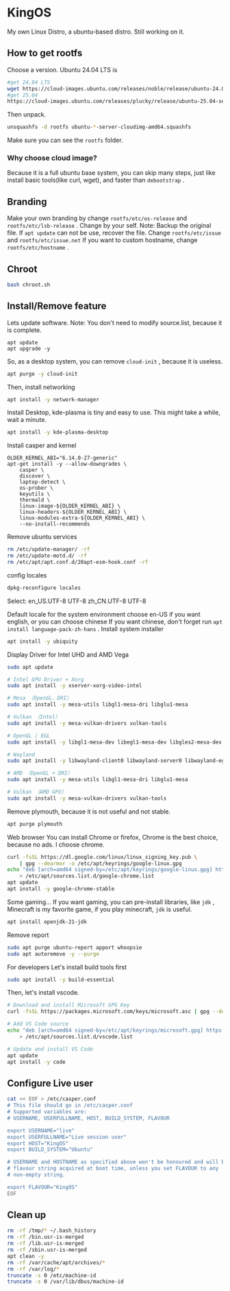 # KingOS
My own Linux Distro, a ubuntu-based distro. Still working on it.
## How to get rootfs
Choose a version. Ubuntu 24.04 LTS is 
```bash
#get 24.04 LTS
wget https://cloud-images.ubuntu.com/releases/noble/release/ubuntu-24.04-server-cloudimg-amd64.squashfs
#get 25.04
https://cloud-images.ubuntu.com/releases/plucky/release/ubuntu-25.04-server-cloudimg-amd64.squashfs
```
Then unpack.
```bash
unsquashfs -d rootfs ubuntu-*-server-cloudimg-amd64.squashfs
```
Make sure you can see the ``` rootfs ``` folder.
### Why choose cloud image?
Because it is a full ubuntu base system, you can skip many steps, just like install basic tools(like curl, wget), and faster than ``` debootstrap ``` .
## Branding
Make your own branding by change ``` rootfs/etc/os-release ``` and ``` rootfs/etc/lsb-release ``` .
Change by your self.
Note:
Backup the original file. If ``` apt update ``` can not be use, recover the file.
Change ```rootfs/etc/issue ``` and ``` rootfs/etc/issue.net ```
If you want to custom hostname, change ``` rootfs/etc/hostname ``` .
## Chroot
```bash
bash chroot.sh
```
## Install/Remove feature
Lets update software.
Note: You don't need to modify source.list, because it is complete.
```chroot
apt update
apt upgrade -y
```
So, as a desktop system, you can remove ``` cloud-init ``` , because it is useless.
```bash
apt purge -y cloud-init
```
Then, install networking
```bash
apt install -y network-manager
```
Install Desktop, kde-plasma is tiny and easy to use. This might take a while, wait a minute.
```bash
apt install -y kde-plasma-desktop
```
Install casper and kernel
```
OLDER_KERNEL_ABI="6.14.0-27-generic"
apt-get install -y --allow-downgrades \
    casper \
    discover \
    laptop-detect \
    os-prober \
    keyutils \
    thermald \
    linux-image-${OLDER_KERNEL_ABI} \
    linux-headers-${OLDER_KERNEL_ABI} \
    linux-modules-extra-${OLDER_KERNEL_ABI} \
    --no-install-recommends
```
Remove ubuntu services
```bash
rm /etc/update-manager/ -rf
rm /etc/update-motd.d/ -rf
rm /etc/apt/apt.conf.d/20apt-esm-hook.conf -rf
```
config locales
```bash
dpkg-reconfigure locales
```
Select:
en_US.UTF-8 UTF-8
zh_CN.UTF-8 UTF-8

Default locale for the system environment choose en-US if you want english, or you can choose chinese
If you want chinese, don't forget run ``` apt install language-pack-zh-hans ``` .
Install system installer
```bash
apt install -y ubiquity
```
Display Driver for Intel UHD and AMD Vega
```bash
sudo apt update

# Intel GPU Driver + Xorg
sudo apt install -y xserver-xorg-video-intel

# Mesa （OpenGL、DRI）
sudo apt install -y mesa-utils libgl1-mesa-dri libglu1-mesa

# Vulkan （Intel）
sudo apt install -y mesa-vulkan-drivers vulkan-tools

# OpenGL / EGL
sudo apt install -y libgl1-mesa-dev libegl1-mesa-dev libgles2-mesa-dev

# Wayland 
sudo apt install -y libwayland-client0 libwayland-server0 libwayland-egl1-mesa

# AMD （OpenGL + DRI）
sudo apt install -y mesa-utils libgl1-mesa-dri libglu1-mesa

# Vulkan （AMD GPU）
sudo apt install -y mesa-vulkan-drivers vulkan-tools
```
Remove plymouth, because it is not useful and not stable.
```bash
apt purge plymouth
```
Web browser
You can install Chrome or firefox, Chrome is the best choice, because no ads.
I choose chrome.
```bash
curl -fsSL https://dl.google.com/linux/linux_signing_key.pub \
    | gpg --dearmor -o /etc/apt/keyrings/google-linux.gpg
echo "deb [arch=amd64 signed-by=/etc/apt/keyrings/google-linux.gpg] http://dl.google.com/linux/chrome/deb/ stable main" \
    > /etc/apt/sources.list.d/google-chrome.list
apt update
apt install -y google-chrome-stable
```
Some gaming...
If you want gaming, you can pre-install libraries, like ``` jdk ``` , Minecraft is my favorite game, if you play minecraft, ``` jdk ``` is useful.
```bash
apt install openjdk-21-jdk
```
Remove report
```bash
sudo apt purge ubuntu-report apport whoopsie
sudo apt autoremove -y --purge
```
For developers
Let's install build tools first
```bash
sudo apt install -y build-essential
```
Then, let's install vscode.
```bash
# Download and install Microsoft GPG Key
curl -fsSL https://packages.microsoft.com/keys/microsoft.asc | gpg --dearmor -o /etc/apt/keyrings/microsoft.gpg

# Add VS Code source
echo "deb [arch=amd64 signed-by=/etc/apt/keyrings/microsoft.gpg] https://packages.microsoft.com/repos/code stable main" \
    > /etc/apt/sources.list.d/vscode.list

# Update and install VS Code
apt update
apt install -y code
```
## Configure Live user
```bash
cat << EOF > /etc/casper.conf
# This file should go in /etc/casper.conf
# Supported variables are:
# USERNAME, USERFULLNAME, HOST, BUILD_SYSTEM, FLAVOUR

export USERNAME="live"
export USERFULLNAME="Live session user"
export HOST="KingOS"
export BUILD_SYSTEM="Ubuntu"

# USERNAME and HOSTNAME as specified above won't be honoured and will be set to
# flavour string acquired at boot time, unless you set FLAVOUR to any
# non-empty string.

export FLAVOUR="KingOS"
EOF
```
## Clean up
```bash
rm -rf /tmp/* ~/.bash_history
rm -rf /bin.usr-is-merged
rm -rf /lib.usr-is-merged
rm -rf /sbin.usr-is-merged
apt clean -y
rm -rf /var/cache/apt/archives/*
rm -rf /var/log/*
truncate -s 0 /etc/machine-id
truncate -s 0 /var/lib/dbus/machine-id
```

